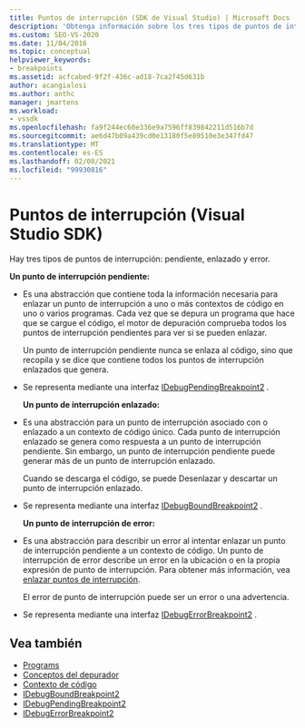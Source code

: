 ```yaml
---
title: Puntos de interrupción (SDK de Visual Studio) | Microsoft Docs
description: 'Obtenga información sobre los tres tipos de puntos de interrupción: pendiente, enlazado y error. En este artículo se enumeran las interfaces utilizadas para implementar los tipos.'
ms.custom: SEO-VS-2020
ms.date: 11/04/2016
ms.topic: conceptual
helpviewer_keywords:
- breakpoints
ms.assetid: acfcabed-9f2f-436c-ad18-7ca2f45d631b
author: acangialosi
ms.author: anthc
manager: jmartens
ms.workload:
- vssdk
ms.openlocfilehash: fa9f244ec60e336e9a7596ff839842211d516b7d
ms.sourcegitcommit: ae6d47b09a439cd0e13180f5e89510e3e347fd47
ms.translationtype: MT
ms.contentlocale: es-ES
ms.lasthandoff: 02/08/2021
ms.locfileid: "99930816"
---
```

# <a name="breakpoints-visual-studio-sdk"></a>Puntos de interrupción (Visual Studio SDK)
Hay tres tipos de puntos de interrupción: pendiente, enlazado y error.

 **Un punto de interrupción pendiente:**

- Es una abstracción que contiene toda la información necesaria para enlazar un punto de interrupción a uno o más contextos de código en uno o varios programas. Cada vez que se depura un programa que hace que se cargue el código, el motor de depuración comprueba todos los puntos de interrupción pendientes para ver si se pueden enlazar.

   Un punto de interrupción pendiente nunca se enlaza al código, sino que recopila y se dice que contiene todos los puntos de interrupción enlazados que genera.

- Se representa mediante una interfaz [IDebugPendingBreakpoint2](../../extensibility/debugger/reference/idebugpendingbreakpoint2.md) .

  **Un punto de interrupción enlazado:**

- Es una abstracción para un punto de interrupción asociado con o enlazado a un contexto de código único. Cada punto de interrupción enlazado se genera como respuesta a un punto de interrupción pendiente. Sin embargo, un punto de interrupción pendiente puede generar más de un punto de interrupción enlazado.

   Cuando se descarga el código, se puede Desenlazar y descartar un punto de interrupción enlazado.

- Se representa mediante una interfaz [IDebugBoundBreakpoint2](../../extensibility/debugger/reference/idebugboundbreakpoint2.md) .

  **Un punto de interrupción de error:**

- Es una abstracción para describir un error al intentar enlazar un punto de interrupción pendiente a un contexto de código. Un punto de interrupción de error describe un error en la ubicación o en la propia expresión de punto de interrupción. Para obtener más información, vea [enlazar puntos de interrupción](../../extensibility/debugger/binding-breakpoints.md).

   El error de punto de interrupción puede ser un error o una advertencia.

- Se representa mediante una interfaz [IDebugErrorBreakpoint2](../../extensibility/debugger/reference/idebugerrorbreakpoint2.md) .

## <a name="see-also"></a>Vea también
- [Programs](../../extensibility/debugger/programs.md)
- [Conceptos del depurador](../../extensibility/debugger/debugger-concepts.md)
- [Contexto de código](../../extensibility/debugger/code-context.md)
- [IDebugBoundBreakpoint2](../../extensibility/debugger/reference/idebugboundbreakpoint2.md)
- [IDebugPendingBreakpoint2](../../extensibility/debugger/reference/idebugpendingbreakpoint2.md)
- [IDebugErrorBreakpoint2](../../extensibility/debugger/reference/idebugerrorbreakpoint2.md)
